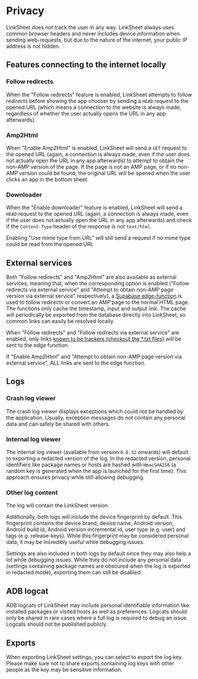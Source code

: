 # Privacy

LinkSheet does not track the user in any way. LinkSheet always uses common browser headers and never
includes device information when sending web-requests, but due to the nature of the internet, your
public IP address is not hidden.

## Features connecting to the internet locally

### Follow redirects

When the "Follow redirects" feature is enabled, LinkSheet attempts to follow redirects before
showing the app chooser by sending a `HEAD` request to the opened URL (which means a connection to
the website is always made, regardless of whether the user actually opens the URL in any app
afterwards).

### Amp2Html

When "Enable Amp2Html" is enabled, LinkSheet will send a `GET` request to the opened URL (again, a
connection is always made, even if the user does not actually open the URL in any app afterwards) to
attempt to obtain the non-AMP version of the page. If the page is not an AMP page, or if no non-AMP
version could be found, the original URL will be opened when the user clicks an app in the bottom
sheet.

### Downloader

When the "Enable downloader" feature is enabled, LinkSheet will send a `HEAD` request to the opened
URL (again, a connection is always made, even if the user does not actually open the URL in any app
afterwards) and check if the `Content-Type` header of the response is not `text/html`.

Enabling "Use mime type from URL" will still send a request if no mime type could be read from the
opened URL

## External services

Both "Follow redirects" and "Amp2Html" are also available as external services, meaning that,
when the corresponding option is enabled ("Follow redirects via external service" and
"Attempt to obtain non-AMP page version via external service" respectively),
a [Supabase edge-function](https://github.com/1fexd/linksheet-supabase-functions/) is used to follow
redirects or convert an AMP page to the normal HTML page. The functions only cache the timestamp,
input and output link. The cache will periodically be exported from the database directly into LinkSheet,
so common links can easily be resolved locally.

When "Follow redirects" and "Follow redirects via external service" are enabled, only
links [known to be trackers (checkout the *.txt files)](https://github.com/1fexd/fastforward-ext/releases/latest)
will be sent to the edge function.

If "Enable Amp2Html" and "Attempt to obtain non-AMP page version via external service", ALL links
are sent to the edge function.

## Logs

### Crash log viewer

The crash log viewer displays exceptions which could not be handled by the application. Usually,
exception messages do not contain any personal data and can safely be shared with others.

### Internal log viewer

The internal log viewer (available from version `0.0.32` onwards) will default to exporting a
redacted version of the log. In the redacted version, personal identifiers like package names or
hosts are hashed with `HmacSHA256` (a random key is generated when the app is launched for the first
time). This approach ensures privacy while still allowing debugging.

### Other log content

The log will contain the LinkSheet version.

Additionally, both logs will include the device fingerprint by default. This fingerprint
contains the
device brand, device
name, Android version, Android build id, Android version incremental id, user type (e.g. user) and
tags (e.g. release-keys). While this fingerprint may be considered personal data, it may be
incredibly useful while debugging issues.

Settings are also included in both logs by default since they may also help a lot while debugging
issues. While they do not include any personal data (settings containing package names are obscured
when the log is exported in redacted mode), exporting them can still be disabled.

## ADB logcat

ADB logcats of LinkSheet may include personal identifiable information like installed packages or
visited hosts as well as preferences. Logcats should only be shared in rare cases where a full log
is required to debug an issue. Logcats should not be published publicly.

## Exports

When exporting LinkSheet settings, you can select to export the log key. Please make sure not to share exports containing log keys with other people as the key may be sensitive information.
